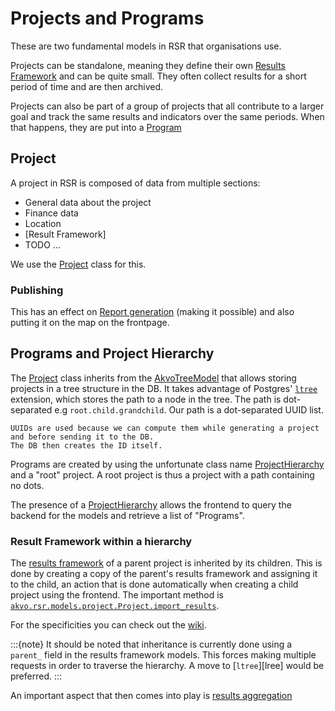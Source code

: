 # Projects and Programs

These are two fundamental models in RSR that organisations use.

Projects can be standalone, meaning they define their own [Results Framework] and can be quite small.
They often collect results for a short period of time and are then archived.

Projects can also be part of a group of projects that all contribute to a larger goal and track the same
 results and indicators over the same periods.
When that happens, they are put into a [Program](#programs-and-project-hierarchy)

## Project

A project in RSR is composed of data from multiple sections:

 - General data about the project
 - Finance data
 - Location
 - [Result Framework]
 - TODO ...

We use the [Project] class for this.

### Publishing

This has an effect on [Report generation] (making it possible) and also putting it on the map on the frontpage.

## Programs and Project Hierarchy

The [Project] class inherits from the [AkvoTreeModel] that allows storing projects in a tree structure in the DB.
It takes advantage of Postgres' [`ltree`][ltree] extension, which stores the path to a node in the tree.
The path is dot-separated e.g `root.child.grandchild`.
Our path is a dot-separated UUID list.

```{note}
UUIDs are used because we can compute them while generating a project and before sending it to the DB.
The DB then creates the ID itself.
```

Programs are created by using the unfortunate class name [ProjectHierarchy] and a "root" project.
A root project is thus a project with a path containing no dots.

The presence of a [ProjectHierarchy] allows the frontend to query the backend for the models
 and retrieve a list of "Programs".

### Result Framework within a hierarchy

The [results framework][Results Framework] of a parent project is inherited by its children.
This is done by creating a copy of the parent's results framework and assigning it to the child,
 an action that is done automatically when creating a child project using the frontend.
The important method is [`akvo.rsr.models.project.Project.import_results`](#akvo.rsr.models.project.Project.import_results).

For the specificities you can check out the [wiki][framework inheritance].

:::{note}
It should be noted that inheritance is currently done using a `parent_` field in the results framework models.
This forces making multiple requests in order to traverse the hierarchy.
A move to [`ltree`][lree] would be preferred.
:::

An important aspect that then comes into play is [results aggregation][aggregation]

[aggregation]: results_framework/aggregation.md
[AkvoTreeModel]: #AkvoTreeModel
[framework inheritance]: https://github.com/akvo/akvo-rsr/wiki/Details-on-inheriting-results-frameworks
[ltree]: https://www.postgresql.org/docs/current/ltree.html
[Report generation]: report_generation.md
[Results Framework]: results_framework/index.md
[Project]: #akvo.rsr.models.project.Project
[ProjectHierarchy]: #akvo.rsr.models.project_hierarchy.ProjectHierarchy
